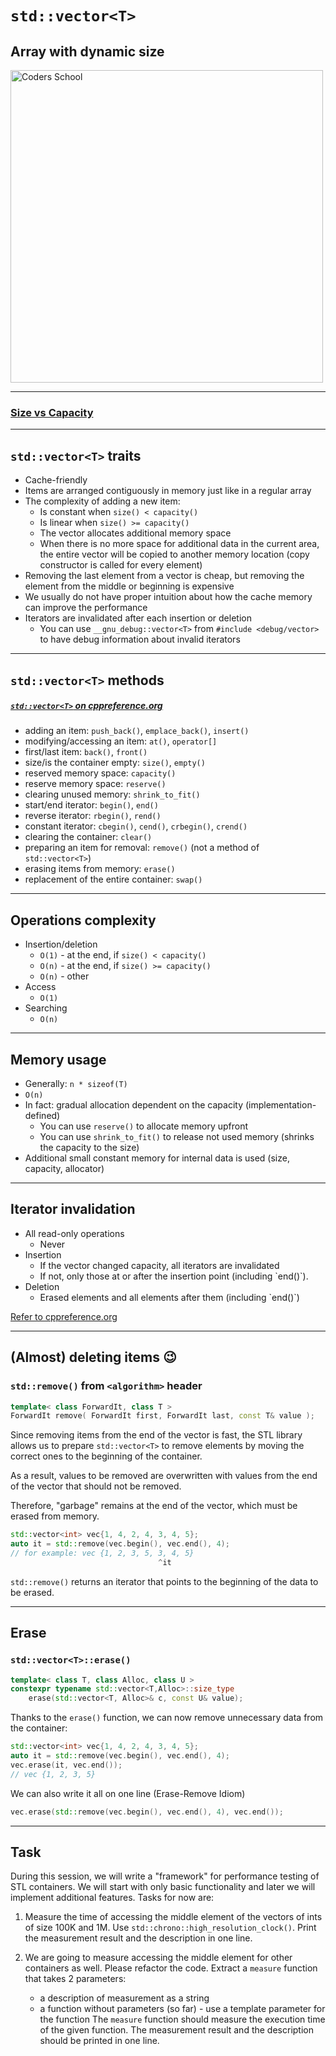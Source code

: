 <!-- .slide: data-background="#111111" -->

# `std::vector<T>`

## Array with dynamic size

<a href="https://coders.school">
    <img width="500" src="../img/coders_school_logo.png" alt="Coders School" class="plain">
</a>

___

### [Size vs Capacity](https://hackingcpp.com/cpp/std/vector.html)

___

## `std::vector<T>` traits

* <!-- .element: class="fragment fade-in" --> Cache-friendly
* <!-- .element: class="fragment fade-in" --> Items are arranged contiguously in memory just like in a regular array
* <!-- .element: class="fragment fade-in" --> The complexity of adding a new item:
  * <!-- .element: class="fragment fade-in" --> Is constant when  <code>size() < capacity()</code>
  * <!-- .element: class="fragment fade-in" --> Is linear when <code>size() >= capacity()</code>
  * <!-- .element: class="fragment fade-in" --> The vector allocates additional memory space
  * <!-- .element: class="fragment fade-in" --> When there is no more space for additional data in the current area, the entire vector will be copied to another memory location (copy constructor is called for every element)
* <!-- .element: class="fragment fade-in" --> Removing the last element from a vector is cheap, but removing the element from the middle or beginning is expensive
* <!-- .element: class="fragment fade-in" --> We usually do not have proper intuition about how the cache memory can improve the performance
* <!-- .element: class="fragment fade-in" --> Iterators are invalidated after each insertion or deletion
  * <!-- .element: class="fragment fade-in" --> You can use <code>__gnu_debug::vector&lt;T&gt;</code> from <code>#include &lt;debug/vector&gt;</code> to have debug information about invalid iterators

___
<!-- .element: style="font-size: 0.8em" -->

## `std::vector<T>` methods

##### [`std::vector<T>` on cppreference.org](https://en.cppreference.com/w/cpp/container/vector)

* <!-- .element: class="fragment fade-in" --> adding an item: <code>push_back()</code>, <code>emplace_back()</code>, <code>insert()</code>
* <!-- .element: class="fragment fade-in" --> modifying/accessing an item: <code class="fragment highlight-green">at()</code>, <code class="fragment highlight-green">operator[]</code>
* <!-- .element: class="fragment fade-in" --> first/last item: <code>back()</code>, <code>front()</code>
* <!-- .element: class="fragment fade-in" --> size/is the container empty: <code>size()</code>, <code>empty()</code>
* <!-- .element: class="fragment fade-in" --> reserved memory space: <code class="fragment highlight-green">capacity()</code>
* <!-- .element: class="fragment fade-in" --> reserve memory space: <code class="fragment highlight-green">reserve()</code>
* <!-- .element: class="fragment fade-in" --> clearing unused memory: <code class="fragment highlight-green">shrink_to_fit()</code>
* <!-- .element: class="fragment fade-in" --> start/end iterator: <code>begin()</code>, <code>end()</code>
* <!-- .element: class="fragment fade-in" --> reverse iterator: <code>rbegin()</code>, <code>rend()</code>
* <!-- .element: class="fragment fade-in" --> constant iterator: <code>cbegin()</code>, <code>cend()</code>, <code>crbegin()</code>, <code>crend()</code>
* <!-- .element: class="fragment fade-in" --> clearing the container: <code>clear()</code>
* <!-- .element: class="fragment fade-in" --> preparing an item for removal: <code>remove()</code> (not a method of <code>std::vector&lt;T&gt;</code>)
* <!-- .element: class="fragment fade-in" --> erasing items from memory: <code>erase()</code>
* <!-- .element: class="fragment fade-in" --> replacement of the entire container: <code>swap()</code>

___

## Operations complexity

* <!-- .element: class="fragment fade-in" --> Insertion/deletion
  * <!-- .element: class="fragment fade-in" -->  <code>O(1)</code> - at the end, if <code>size() < capacity()</code>
  * <!-- .element: class="fragment fade-in" -->  <code>O(n)</code> - at the end, if <code>size() >= capacity()</code>
  * <!-- .element: class="fragment fade-in" -->  <code>O(n)</code> - other
* <!-- .element: class="fragment fade-in" --> Access
  * <!-- .element: class="fragment fade-in" -->  <code>O(1)</code>
* <!-- .element: class="fragment fade-in" --> Searching
  * <!-- .element: class="fragment fade-in" -->  <code>O(n)</code>

___

## Memory usage

* <!-- .element: class="fragment fade-in" --> Generally: <code>n * sizeof(T)</code>
* <!-- .element: class="fragment fade-in" --> <code>O(n)</code>
* <!-- .element: class="fragment fade-in" --> In fact: gradual allocation dependent on the capacity (implementation-defined)
  * <!-- .element: class="fragment fade-in" --> You can use <code>reserve()</code> to allocate memory upfront
  * <!-- .element: class="fragment fade-in" --> You can use <code>shrink_to_fit()</code> to release not used memory (shrinks the capacity to the size)
* <!-- .element: class="fragment fade-in" --> Additional small constant memory for internal data is used (size, capacity, allocator)

___

## Iterator invalidation

* <!-- .element: class="fragment fade-in" --> All read-only operations
  * <!-- .element: class="fragment fade-in" --> Never
* <!-- .element: class="fragment fade-in" --> Insertion
  * <!-- .element: class="fragment fade-in" --> If the vector changed capacity, all iterators are invalidated
  * <!-- .element: class="fragment fade-in" --> If not, only those at or after the insertion point (including `end()`).
* <!-- .element: class="fragment fade-in" --> Deletion
  * <!-- .element: class="fragment fade-in" --> Erased elements and all elements after them (including `end()`)

[Refer to cppreference.org](https://en.cppreference.com/w/cpp/container/vector)
<!-- .element: class="fragment fade-in" -->

___
<!-- .slide: style="font-size: 0.85em" -->

## (Almost) deleting items 😉

### `std::remove()` from `<algorithm>` header

```cpp []
template< class ForwardIt, class T >
ForwardIt remove( ForwardIt first, ForwardIt last, const T& value );
```
<!-- .element: class="fragment fade-in" -->

Since removing items from the end of the vector is fast, the STL library allows us to prepare `std::vector<T>` to remove elements by moving the correct ones to the beginning of the container.
<!-- .element: class="fragment fade-in" -->

As a result, values to be removed are overwritten with values from the end of the vector that should not be removed.
<!-- .element: class="fragment fade-in" -->

Therefore, "garbage" remains at the end of the vector, which must be erased from memory.
<!-- .element: class="fragment fade-in" -->

```cpp []
std::vector<int> vec{1, 4, 2, 4, 3, 4, 5};
auto it = std::remove(vec.begin(), vec.end(), 4);
// for example: vec {1, 2, 3, 5, 3, 4, 5}
                                 ^it
```
<!-- .element: class="fragment fade-in" -->

`std::remove()` returns an iterator that points to the beginning of the data to be erased.
<!-- .element: class="fragment fade-in" -->

___

## Erase

### `std::vector<T>::erase()`

```cpp []
template< class T, class Alloc, class U >
constexpr typename std::vector<T,Alloc>::size_type
    erase(std::vector<T, Alloc>& c, const U& value);
```
<!-- .element: class="fragment fade-in" -->

Thanks to the `erase()` function, we can now remove unnecessary data from the container:
<!-- .element: class="fragment fade-in" -->

```cpp []
std::vector<int> vec{1, 4, 2, 4, 3, 4, 5};
auto it = std::remove(vec.begin(), vec.end(), 4);
vec.erase(it, vec.end());
// vec {1, 2, 3, 5}
```
<!-- .element: class="fragment fade-in" -->

We can also write it all on one line (Erase-Remove Idiom)
<!-- .element: class="fragment fade-in" -->

```cpp []
vec.erase(std::remove(vec.begin(), vec.end(), 4), vec.end());
```
<!-- .element: class="fragment fade-in" -->

___

## Task

During this session, we will write a "framework" for performance testing of STL containers. We will start with only basic functionality and later we will implement additional features. Tasks for now are:

1. Measure the time of accessing the middle element of the vectors of ints of size 100K and 1M.
   Use `std::chrono::high_resolution_clock()`.
   Print the measurement result and the description in one line.

2. We are going to measure accessing the middle element for other containers as well. Please refactor the code.
   Extract a `measure` function that takes 2 parameters:
   * a description of measurement as a string
   * a function without parameters (so far) - use a template parameter for the function
   The `measure` function should measure the execution time of the given function.
   The measurement result and the description should be printed in one line.
